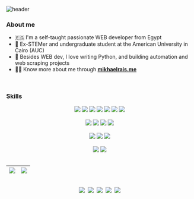 <!-- - 👋 Hi, I’m @MikhaelMounay. Ex-STEMer and undergraduate student at the American University in Cairo (AUC).
- 👀 I’m interested in Computer Engineering (mostly Web Development and Software Engineering)
- 🌱 I’m currently learning JS frameworks (Vue JS & Nuxt JS) / Machine Learning
- 📫 You can to reach me on [email](mailto:mikhaelmounay@gmail.com) / [facebook](https://www.facebook.com/mikhael.mounay.75) -->
<!-- - 💞️ I’m looking to collaborate on ... -->

<!---
MikhaelMounay/MikhaelMounay is a ✨ special ✨ repository because its `README.md` (this file) appears on your GitHub profile.
You can click the Preview link to take a look at your changes.
--->



<!-- <h1 align="center">Hello, I'm Mikhael</h1> -->

![header](https://capsule-render.vercel.app/api?type=soft&color=timeAuto&fontColor=timeAuto&text=Hi%20there%20👋,%20I'm%20Mikhael%20😁&fontSize=40&fontAlignY=55)

<!-- I'm a self-taught passionate WEB developer from Egypt :egypt: -->

### About me
 - :egypt: I'm a self-taught passionate WEB developer from Egypt
 - :school: Ex-STEMer and undergraduate student at the American University in Cairo (AUC)
 - :snake: Besides WEB dev, I love writing Python, and building automation and web scraping projects
 - :raising_hand_man: Know more about me through [**mikhaelrais.me**](https://mikhaelrais.me/)
<br>

### Skills

<!-- ![HTML](https://img.shields.io/badge/-HTML-E34F26?logo=HTML5&logoColor=white&style=flat)
![CSS](https://img.shields.io/badge/-CSS-1572B6?logo=CSS3&logoColor=white&style=flat)
![JavaScript](https://img.shields.io/badge/-JavaScript-F7DF1E?logo=JavaScript&logoColor=white&style=flat)
![Node.js](https://img.shields.io/badge/-Node.js-339933?logo=Node.js&logoColor=white&style=flat)
![Sass](https://img.shields.io/badge/-Sass-CC6699?logo=Sass&logoColor=white&style=flat)
![Vue.js](https://img.shields.io/badge/-Vue.js-4FC08D?logo=Vue.js&logoColor=white&style=flat)
<br>

![Kotlin](https://img.shields.io/badge/-Kotlin-7F52FF?logo=Kotlin&logoColor=white&style=flat)
![Android](https://img.shields.io/badge/-Android-3DDC84?logo=Android&logoColor=white&style=flat)
![Dart](https://img.shields.io/badge/-Dart-0175C2?logo=Dart&logoColor=white&style=flat)
![Flutter](https://img.shields.io/badge/-Flutter-02569B?logo=Flutter&logoColor=white&style=flat)
<br>

![Python](https://img.shields.io/badge/-Python-3776AB?logo=Python&logoColor=white&style=flat)
![C++](https://img.shields.io/badge/-C%2B%2B-00599C?logo=C%2B%2B&logoColor=white&style=flat) -->

<div align="center">
 <img src="https://img.shields.io/badge/-HTML5-E34F26?logo=HTML5&logoColor=white&style=flat"> <img src="https://img.shields.io/badge/-CSS3-1572B6?logo=CSS3&logoColor=white&style=flat"> <img src="https://img.shields.io/badge/-JavaScript-F7DF1E?logo=JavaScript&logoColor=white&style=flat"> <img src="https://img.shields.io/badge/-Bootstrap-7952B3?logo=Bootstrap&logoColor=white&style=flat"> <img src="https://img.shields.io/badge/-Node.js-339933?logo=Node.js&logoColor=white&style=flat"> <img src="https://img.shields.io/badge/-Sass-CC6699?logo=Sass&logoColor=white&style=flat"> <img src="https://img.shields.io/badge/-Vue.js-4FC08D?logo=Vue.js&logoColor=white&style=flat">
</div>
<br>

<div align="center">
 <img src="https://img.shields.io/badge/-Kotlin-7F52FF?logo=Kotlin&logoColor=white&style=flat"> <img src="https://img.shields.io/badge/-Android-3DDC84?logo=Android&logoColor=white&style=flat"> <img src="https://img.shields.io/badge/-Dart-0175C2?logo=Dart&logoColor=white&style=flat"> <img src="https://img.shields.io/badge/-Flutter-02569B?logo=Flutter&logoColor=white&style=flat">
</div>
<br>

<div align="center">
 <img src="https://img.shields.io/badge/-PHP-777BB4?logo=PHP&logoColor=white&style=flat"> <img src="https://img.shields.io/badge/-SQL-003B57?logo=SQLite&logoColor=white&style=flat"> <img src="https://img.shields.io/badge/-XAMPP-FB7A24?logo=XAMPP&logoColor=white&style=flat">
</div>
<br>

<div align="center">
 <img src="https://img.shields.io/badge/-Python-3776AB?logo=Python&logoColor=white&style=flat"> <img src="https://img.shields.io/badge/-C%2B%2B-00599C?logo=C%2B%2B&logoColor=white&style=flat">
</div>

<!-- GitHub Stats -->

<br>

| <a href="https://github.com/MikhaelMounay?tab=repositories"><img align="center" src="https://github-readme-stats.vercel.app/api?username=MikhaelMounay&show_icons=true&theme=transparent&hide_border=true" /></a> | <a href="https://github.com/MikhaelMounay?tab=repositories"><img align="center" src="https://github-readme-stats.vercel.app/api/top-langs/?username=MikhaelMounay&show_icons=true&theme=transparent&hide_border=true&layout=compact" /></a> |
| ------------- | ------------- |

<br>

<!-- Contact -->

<div align="center">
 <a href="https://mikhaelrais.me/"><img src="https://img.shields.io/badge/Website-mikhaelrais.me-4285F4?logo=Google%20Chrome&logoColor=white&style=flat-square"></a>&nbsp; <a href="https://www.linkedin.com/in/mikhaelmounay/"><img src="https://img.shields.io/badge/LinkedIn-Mikhael%20Mounay-0A66C2?logo=LinkedIn&logoColor=white&style=flat-square"></a>&nbsp; <a href="https://www.facebook.com/mikhael.mounay.75"><img src="https://img.shields.io/badge/Facebook-Mikhael%20Mounay-1877F2?logo=Facebook&logoColor=white&style=flat-square"></a>&nbsp; <a href="https://t.me/MikhaelMounay"><img src="https://img.shields.io/badge/Telegram-MikhaelMounay-26A5E4?logo=Telegram&logoColor=white&style=flat-square"></a>&nbsp; <a href="mailto:mikhaelmounay@gmail.com"><img src="https://img.shields.io/badge/Email-mikhaelmounay@gmail.com-EA4335?logo=Gmail&logoColor=white&style=flat-square"></a>
</div>
<br>
